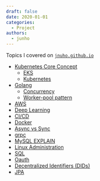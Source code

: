 ```yaml
---
draft: false
date: 2020-01-01
categories:
  - Project
authors:
  - junho
---
```


Topics I covered on [`jnuho.github.io`](https://jnuho.github.io/)

<!-- more -->

<!-- **Topics** -->
- [Kubernetes Core Concept](https://jnuho.github.io/project/2024/06/01/k8s.html)
  - [EKS](https://jnuho.github.io/articles/eks)
  - [Kubernetes](https://jnuho.github.io/articles/doc_k_in_actions)
- [Golang](https://jnuho.github.io/articles/golang)
  - [Concurrency](https://jnuho.github.io/articles/golang_concurrency)
  - [Worker-pool pattern](https://jnuho.github.io/project/2024/05/30/golang_worker_pool_pattern.html)
- [AWS](https://jnuho.github.io/articles/aws)
- [Deep Learning](https://jnuho.github.io/project/2024/05/31/deep_learning.html)
- [CI/CD](https://jnuho.github.io/articles/cicd)
- [Docker](https://jnuho.github.io/articles/docker)
- [Async vs Sync](https://jnuho.github.io/articles/async_sync)
- [grpc](https://jnuho.github.io/articles/grpc)
- [MySQL EXPLAIN](https://jnuho.github.io/articles/mysql_explain)
- [Linux Administration](https://jnuho.github.io/articles/linux_admin)
- [SQL](https://jnuho.github.io/articles/sql)
- [Oauth](https://jnuho.github.io/articles/oauth)
- [Decentralized Identifiers (DIDs)](https://jnuho.github.io/articles/did.pdf)
- [JPA](https://jnuho.github.io/articles/jpa)

<!--
**Coding Test**
- [Golang leetcode](go_leet)
- [Golang baekjoon](baekjoon)
- [파이썬.Crash Course.2E](python_crash_course)
- [파이썬.코딩 basic](python_coding_basic)
- [파이썬.코딩 test](python_coding_test)
- [파이썬.baekjun](python_baekjun)
- [자바](README_java)
-->


